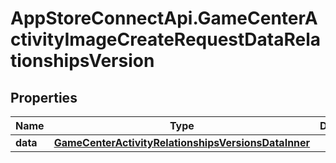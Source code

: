 # AppStoreConnectApi.GameCenterActivityImageCreateRequestDataRelationshipsVersion

## Properties

Name | Type | Description | Notes
------------ | ------------- | ------------- | -------------
**data** | [**GameCenterActivityRelationshipsVersionsDataInner**](GameCenterActivityRelationshipsVersionsDataInner.md) |  | [optional] 


